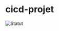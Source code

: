 # cicd-projet

![Statut](https://github.com/nalvac/cicd-projet/actions/workflows/main.yml/badge.svg)